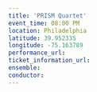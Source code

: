 ```yaml
---
title: 'PRISM Quartet'
event_time: 08:00 PM
location: Philadelphia
latitude: 39.952335
longitude: -75.163789
performance_url:
ticket_information_url:
ensemble:
conductor:
---
```

